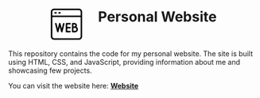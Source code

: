 <h1 align="center">
  <span>
    <img src="images/website-logo.png" alt="website-logo" style="vertical-align: top; padding-right: 25px">
    Personal Website
  </span>
</h1>


This repository contains the code for my personal website. The site is built using HTML, CSS, and JavaScript, providing information about me and showcasing few projects.

You can visit the website here: [**Website**](https://mohamedfattouhy.github.io/website)

